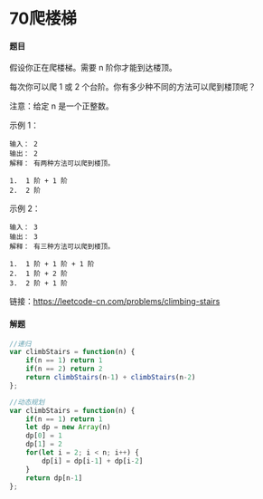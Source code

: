 # 70爬楼梯

#### 题目

假设你正在爬楼梯。需要 n 阶你才能到达楼顶。

每次你可以爬 1 或 2 个台阶。你有多少种不同的方法可以爬到楼顶呢？

注意：给定 n 是一个正整数。

示例 1：

```
输入： 2
输出： 2
解释： 有两种方法可以爬到楼顶。

1.  1 阶 + 1 阶
2.  2 阶
```

示例 2：

```
输入： 3
输出： 3
解释： 有三种方法可以爬到楼顶。

1.  1 阶 + 1 阶 + 1 阶
2.  1 阶 + 2 阶
3.  2 阶 + 1 阶
```


链接：https://leetcode-cn.com/problems/climbing-stairs



#### 解题

```js
//递归
var climbStairs = function(n) {
    if(n == 1) return 1
    if(n == 2) return 2
    return climbStairs(n-1) + climbStairs(n-2)
};

//动态规划
var climbStairs = function(n) {
    if(n == 1) return 1
    let dp = new Array(n)
    dp[0] = 1
    dp[1] = 2
    for(let i = 2; i < n; i++) {
        dp[i] = dp[i-1] + dp[i-2]
    }
    return dp[n-1]
};
```

